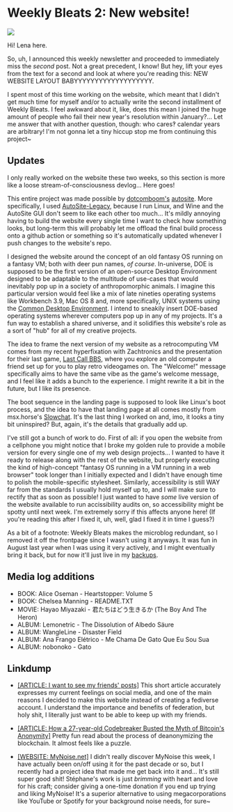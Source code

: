 <!-- attrib title: Blog | Weekly Bleats 2 -->
<!-- attrib template: writing -->
<!-- attrib windowtitle: weeklybleats2.md -->

# Weekly Bleats 2: New website!

<img src="2.png">

Hi! Lena here.

So, uh, I announced this weekly newsletter and proceeded to immediately miss the
*second* post. Not a great precedent, I know! But hey, lift your eyes from the
text for a second and look at where you're reading this: NEW WEBSITE LAYOUT
BABYYYYYYYYYYYYYYYYYYY.

I spent most of this time working on the website, which meant that I didn't get
much time for myself and/or to actually write the second installment of Weekly
Bleats. I feel awkward about it, like, does this mean I joined the huge amount
of people who fail their new year's resolution within January?... Let me answer
that with another question, though: who cares‽ calendar years are arbitrary! I'm
not gonna let a tiny hiccup stop me from continuing this project~

## Updates

I only really worked on the website these two weeks, so this section is more
like a loose stream-of-consciousness devlog... Here goes!

This entire project was made possible by [dotcomboom's](https://dotcomboom.somnolescent.net)
[autosite](https://autosite.somnolescent.net). More specifically, I used
[AutoSite-Legacy](https://github.com/dotcomboom/AutoSite-Legacy), because I
run Linux, and Wine and the AutoSite GUI don't seem to like each other too much...
It's mildly annoying having to build the website every single time I want to
check how something looks, but long-term this will probably let me offload the
final build process onto a github action or something so it's automatically
updated whenever I push changes to the website's repo.

I designed the website around the concept of an old fantasy OS running on a
fantasy VM; both with deer pun names, *of course*. In-universe, DOE is supposed
to be the first version of an open-source Desktop Environment designed to be
adaptable to the multitude of use-cases that would inevitably pop up in a
society of anthropomorphic animals. I imagine this particular version would feel
like a mix of late nineties operating systems like Workbench 3.9, Mac OS 8 and,
more specifically, UNIX systems using the [Common Desktop Environment](https://en.wikipedia.org/wiki/Common_Desktop_Environment).
I intend to sneakily insert DOE-based operating systems wherever computers pop
up in any of my projects. It's a fun way to establish a shared universe, and it
solidifies this website's role as a sort of "hub" for all of my creative
projects.

The idea to frame the next version of my website as a retrocomputing VM comes
from my recent hyperfixation with Zachtronics and the presentation for their
last game, [Last Call BBS](https://www.zachtronics.com/last-call-bbs/), where you
explore an old computer a friend set up for you to play retro videogames on. The
"Welcome!" message specifically aims to have the same vibe as the game's welcome
message, and I feel like it adds a bunch to the experience. I might rewrite it a
bit in the future, but I like its presence.

The boot sequence in the landing page is supposed to look like Linux's boot process, and
the idea to have that landing page at all comes mostly from msx.horse's [Slowchat](https://msx.horse/slowchat.php).
It's the last thing I worked on and, imo, it looks a tiny bit uninspired? But,
again, it's the details that gradually add up.

I've still got a bunch of work to do. First of all: if you open the website from
a cellphone you might notice that I broke my golden rule to provide a mobile
version for every single one of my web design projects... I wanted to have it
ready to release along with the rest of the website, but properly executing the
kind of high-concept "fantasy OS running in a VM running in a web browser" took
longer than I initially expected and I didn't have enough time to polish the
mobile-specific stylesheet. Similarly, accessibility is still WAY far from the
standards I usually hold myself up to, and I will make sure to rectify that as
soon as possible! I just wanted to have *some* live version of the website
available to run accissibility audits on, so accessibility might be spotty until
next week. I'm extremely sorry if this affects anyone here! (If you're reading
this after I fixed it, uh, well, glad I fixed it in time I guess?)

As a bit of a footnote: Weekly Bleats makes the microblog redundant, so I
removed it off the frontpage since I wasn't using it anyways. It was fun in
August last year when I was using it very actively, and I might eventually bring
it back, but for now it'll just live in my [backups](https://github.com/MarshDeer/neocities/releases/).

## Media log additions

* BOOK: Alice Oseman - Heartstopper: Volume 5
* BOOK: Chelsea Manning - README.TXT
* MOVIE: Hayao Miyazaki - 君たちはどう生きるか (The Boy And The Heron)
* ALBUM: Lemonetric - The Dissolution of Albedo Säure
* ALBUM: WangleLine - Disaster Field
* ALBUM: Ana Frango Elétrico - Me Chama De Gato Que Eu Sou Sua
* ALBUM: nobonoko - Gato

## Linkdump

* [[ARTICLE: I want to see my friends' posts]](https://moonbase.lgbt/blog/i-want-to-see-my-friends-posts/)
  This short article accurately expresses my current feelings on social media,
  and one of the main reasons I decided to make this website instead of creating
  a fediverse account. I understand the importance and benefits of federation,
  but holy shit, I literally just want to be able to keep up with my friends.

* [[ARTICLE: How a 27-year-old Codebreaker Busted the Myth of Bitcoin's Anonymity]](https://www.wired.com/story/27-year-old-codebreaker-busted-myth-bitcoins-anonymity/) Pretty fun read about the process of
  deanonymizing the blockchain. It almost feels like a puzzle.

* [[WEBSITE: MyNoise.net]](https://mynoise.net) I didn't really discover MyNoise
  this week, I have actually been on/off using it for the past decade or so, but
  I recently had a project idea that made me get back into it and... It's still
  super good shit! Stéphane's work is just *brimming* with heart and love for
  his craft; consider giving a one-time donation if you end up trying and liking
  MyNoise! It's a superior alternative to using megacorporations
  like YouTube or Spotify for your background noise needs, for sure~
